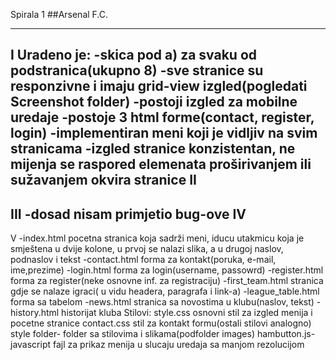 Spirala 1
##Arsenal F.C.
*********

I
Uradeno je: 
-skica pod a) za svaku od podstranica(ukupno 8)
-sve stranice su responzivne i imaju grid-view izgled(pogledati Screenshot folder)
-postoji izgled za mobilne uredaje 
-postoje 3 html forme(contact, register, login)
-implementiran meni koji je vidljiv na svim stranicama
-izgled stranice konzistentan, ne mijenja se raspored elemenata proširivanjem ili sužavanjem okvira stranice
II
-
III
-dosad nisam primjetio bug-ove 
IV
-
V
-index.html pocetna stranica koja sadrži meni, iducu utakmicu koja je smještena u dvije kolone, u prvoj se 
nalazi slika, a u drugoj naslov, podnaslov i tekst
-contact.html  forma za kontakt(poruka, e-mail, ime,prezime)
-login.html forma za login(username, passowrd)
-register.html forma za register(neke osnovne inf. za registraciju)
-first_team.html stranica gdje se nalaze igraci( u vidu headera, paragrafa i link-a)
-league_table.html forma sa tabelom
-news.html stranica sa novostima u klubu(naslov, tekst)
-history.html historijat kluba
Stilovi:
style.css osnovni stil za izgled menija i pocetne stranice
contact.css stil za kontakt formu(ostali stilovi analogno)
style folder- folder sa stilovima i slikama(podfolder images)
hambutton.js- javascript fajl za prikaz menija u slucaju uredaja sa manjom rezolucijom
